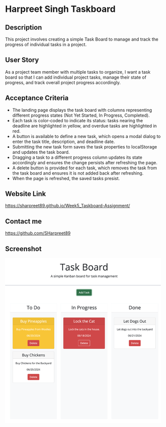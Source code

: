 # Harpreet Singh Taskboard

## Description

This project involves creating a simple Task Board to manage and track the progress of individual tasks in a project.

## User Story

As a project team member with multiple tasks to organize, I want a task board so that I can add individual project tasks, manage their state of progress, and track overall project progress accordingly.

## Acceptance Criteria

- The landing page displays the task board with columns representing different progress states (Not Yet Started, In Progress, Completed).
- Each task is color-coded to indicate its status: tasks nearing the deadline are highlighted in yellow, and overdue tasks are highlighted in red.
- A button is available to define a new task, which opens a modal dialog to enter the task title, description, and deadline date.
- Submitting the new task form saves the task properties to localStorage and updates the task board.
- Dragging a task to a different progress column updates its state accordingly and ensures the change persists after refreshing the page.
- A delete button is provided for each task, which removes the task from the task board and ensures it is not added back after refreshing.
- When the page is refreshed, the saved tasks presist.

## Website Link

https://sharpreet89.github.io/Week5_Taskboard-Assignment/

## Contact me

https://github.com/SHarpreet89

## Screenshot

![Alt text](./assets/images/Website%20Image.png)
